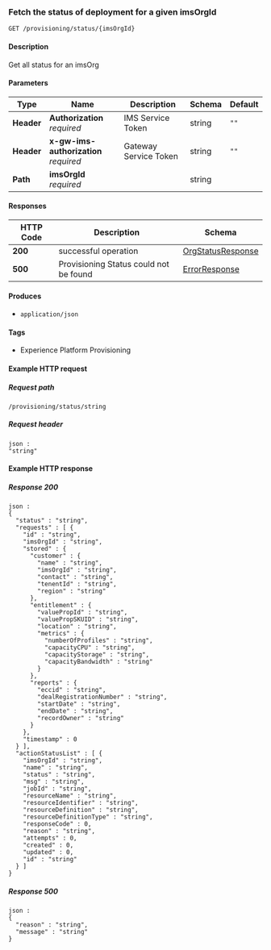 
<a name="status"></a>
### Fetch the status of deployment for a given imsOrgId
```
GET /provisioning/status/{imsOrgId}
```


#### Description
Get all status for an imsOrg


#### Parameters

|Type|Name|Description|Schema|Default|
|---|---|---|---|---|
|**Header**|**Authorization**  <br>*required*|IMS Service Token|string|`""`|
|**Header**|**x-gw-ims-authorization**  <br>*required*|Gateway Service Token|string|`""`|
|**Path**|**imsOrgId**  <br>*required*||string||


#### Responses

|HTTP Code|Description|Schema|
|---|---|---|
|**200**|successful operation|[OrgStatusResponse](../definitions/OrgStatusResponse.md#orgstatusresponse)|
|**500**|Provisioning Status could not be found|[ErrorResponse](../definitions/ErrorResponse.md#errorresponse)|


#### Produces

* `application/json`


#### Tags

* Experience Platform Provisioning


#### Example HTTP request

##### Request path
```
/provisioning/status/string
```


##### Request header
```
json :
"string"
```


#### Example HTTP response

##### Response 200
```
json :
{
  "status" : "string",
  "requests" : [ {
    "id" : "string",
    "imsOrgId" : "string",
    "stored" : {
      "customer" : {
        "name" : "string",
        "imsOrgId" : "string",
        "contact" : "string",
        "tenentId" : "string",
        "region" : "string"
      },
      "entitlement" : {
        "valuePropId" : "string",
        "valuePropSKUID" : "string",
        "location" : "string",
        "metrics" : {
          "numberOfProfiles" : "string",
          "capacityCPU" : "string",
          "capacityStorage" : "string",
          "capacityBandwidth" : "string"
        }
      },
      "reports" : {
        "eccid" : "string",
        "dealRegistrationNumber" : "string",
        "startDate" : "string",
        "endDate" : "string",
        "recordOwner" : "string"
      }
    },
    "timestamp" : 0
  } ],
  "actionStatusList" : [ {
    "imsOrgId" : "string",
    "name" : "string",
    "status" : "string",
    "msg" : "string",
    "jobId" : "string",
    "resourceName" : "string",
    "resourceIdentifier" : "string",
    "resourceDefinition" : "string",
    "resourceDefinitionType" : "string",
    "responseCode" : 0,
    "reason" : "string",
    "attempts" : 0,
    "created" : 0,
    "updated" : 0,
    "id" : "string"
  } ]
}
```


##### Response 500
```
json :
{
  "reason" : "string",
  "message" : "string"
}
```



